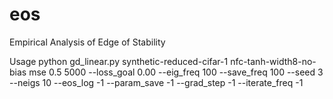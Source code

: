 # eos
Empirical Analysis of Edge of Stability


Usage
python gd_linear.py synthetic-reduced-cifar-1 nfc-tanh-width8-no-bias mse 0.5 5000 --loss_goal 0.00 --eig_freq 100 --save_freq 100 --seed 3 --neigs 10 --eos_log -1 --param_save -1 --grad_step -1 --iterate_freq -1
